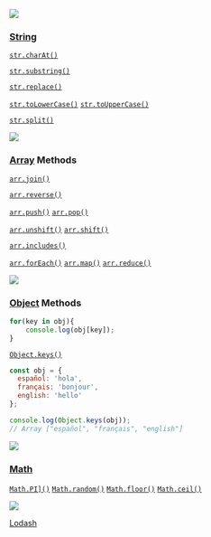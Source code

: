 ![](https://dummyimage.com/3000x2000/ffffff/000000.jpg&text=++++++++++++Built-in+Methods++++++++++++)


### [String](https://developer.mozilla.org/en-US/docs/Web/JavaScript/Reference/Global_Objects/String)

[`str.charAt()`](https://developer.mozilla.org/en-US/docs/Web/JavaScript/Reference/Global_Objects/String/charAt)

[`str.substring()`](https://developer.mozilla.org/en-US/docs/Web/JavaScript/Reference/Global_Objects/String/substring)

[`str.replace()`](https://developer.mozilla.org/en-US/docs/Web/JavaScript/Reference/Global_Objects/String/replace)

[`str.toLowerCase()`](https://developer.mozilla.org/en-US/docs/Web/JavaScript/Reference/Global_Objects/String/toLowerCase)
[`str.toUpperCase()`](https://developer.mozilla.org/en-US/docs/Web/JavaScript/Reference/Global_Objects/String/toUpperCase)

[`str.split()`](https://developer.mozilla.org/en-US/docs/Web/JavaScript/Reference/Global_Objects/String/split)

![](https://dummyimage.com/3000x1000/ffffff/000000.jpg&text=+)

### [Array](https://developer.mozilla.org/en-US/docs/Web/JavaScript/Reference/Global_Objects/Array) Methods

[`arr.join()`](https://developer.mozilla.org/en-US/docs/Web/JavaScript/Reference/Global_Objects/Array/join)

[`arr.reverse()`](https://developer.mozilla.org/en-US/docs/Web/JavaScript/Reference/Global_Objects/Array/reverse)

[`arr.push()`](https://developer.mozilla.org/en-US/docs/Web/JavaScript/Reference/Global_Objects/Array/push)
[`arr.pop()`](https://developer.mozilla.org/en-US/docs/Web/JavaScript/Reference/Global_Objects/Array/pop)

[`arr.unshift()`](https://developer.mozilla.org/en-US/docs/Web/JavaScript/Reference/Global_Objects/Array/unshift)
[`arr.shift()`](https://developer.mozilla.org/en-US/docs/Web/JavaScript/Reference/Global_Objects/Array/shift)

[`arr.includes()`](https://developer.mozilla.org/en-US/docs/Web/JavaScript/Reference/Global_Objects/Array/includes)

[`arr.forEach()`](https://developer.mozilla.org/en-US/docs/Web/JavaScript/Reference/Global_Objects/Array/foreach)
[`arr.map()`](https://developer.mozilla.org/en-US/docs/Web/JavaScript/Reference/Global_Objects/Array/map)
[`arr.reduce()`](https://developer.mozilla.org/en-US/docs/Web/JavaScript/Reference/Global_Objects/Array/reduce)

![](https://dummyimage.com/3000x1000/ffffff/000000.jpg&text=+)

### [Object](https://developer.mozilla.org/en-US/docs/Web/JavaScript/Reference/Global_Objects/Object) Methods

```js
for(key in obj){
    console.log(obj[key]);
}
```

[`Object.keys()`](https://developer.mozilla.org/en-US/docs/Web/JavaScript/Reference/Global_Objects/Object/keys)

```js
const obj = {
  español: 'hola',
  français: 'bonjour',
  english: 'hello'
};

console.log(Object.keys(obj));
// Array ["español", "français", "english"]
```
![](https://dummyimage.com/3000x1000/ffffff/000000.jpg&text=+)

### [Math](https://developer.mozilla.org/en-US/docs/Web/JavaScript/Reference/Global_Objects/math)

[`Math.PI]()`](https://developer.mozilla.org/en-US/docs/Web/JavaScript/Reference/Global_Objects/Math/PI)
[`Math.random()`](https://developer.mozilla.org/en-US/docs/Web/JavaScript/Reference/Global_Objects/Math/random)
[`Math.floor()`](https://developer.mozilla.org/en-US/docs/Web/JavaScript/Reference/Global_Objects/Math/floor)
[`Math.ceil()`](https://developer.mozilla.org/en-US/docs/Web/JavaScript/Reference/Global_Objects/Math/ceil)

![](https://dummyimage.com/3000x1000/ffffff/000000.jpg&text=+)

[Lodash](https://lodash.com/docs)

